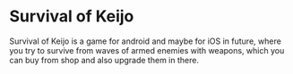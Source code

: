 # Survival of Keijo
Survival of Keijo is a game for android and maybe for iOS in future, where you try to survive from waves of armed enemies with weapons, which you can buy from shop and also upgrade them in there.
